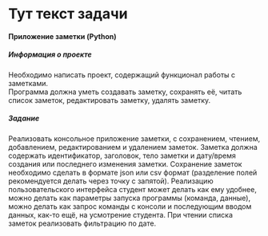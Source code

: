 # Тут текст задачи

#### Приложение заметки (Python)

##### Информация о проекте
Необходимо написать проект, содержащий функционал работы с заметками.
<br> Программа должна уметь создавать заметку, сохранять её, читать список заметок, редактировать заметку, удалять заметку.

##### Задание
Реализовать консольное приложение заметки, с сохранением, чтением, добавлением, редактированием и удалением заметок. Заметка должна содержать идентификатор, заголовок, тело заметки и дату/время создания или последнего изменения заметки. Сохранение заметок необходимо сделать в формате json или csv формат (разделение полей рекомендуется делать через точку с запятой). Реализацию пользовательского интерфейса студент может делать как ему удобнее, можно делать как параметры запуска программы (команда, данные), можно делать как запрос команды с консоли и последующим вводом данных, как-то ещё, на усмотрение студента. При чтении списка заметок реализовать фильтрацию по дате.
